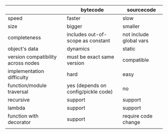 |  | **bytecode** | **sourcecode** |
|---|---|---|
| speed | faster | slow |
| size | bigger | smaller |
| completeness | includes out-of-scope as constant | not include global vars |
| object's data | dynamics | static |
| version compatibility across nodes | must be exact same version | compatible |
| implementation difficulty | hard | easy |
| function/module traversal | yes (depends on config/pickle code) | no |
| recursive | support | support |
| lambda | support | support |
| function with decorator | support | require code change |
|  |  |  |